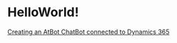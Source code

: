 # HelloWorld!

[Creating an AtBot ChatBot connected to Dynamics 365](#0.1-Creating-an-AtBot-ChatBot-connected-to-Dynamics-365)